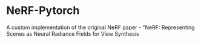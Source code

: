 # NeRF-Pytorch
A custom implementation of the original NeRF paper - "NeRF: Representing Scenes as Neural Radiance Fields for View Synthesis
